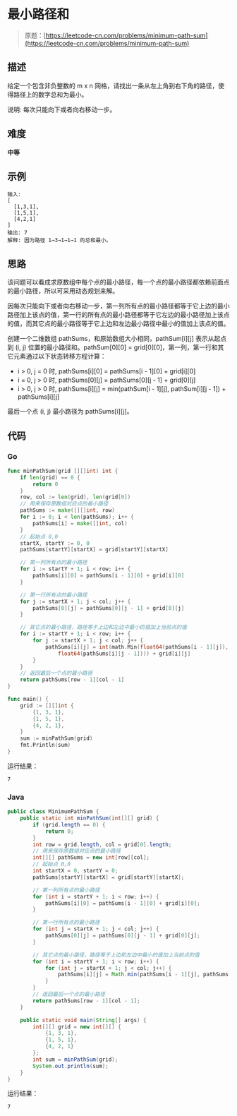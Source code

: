 # 最小路径和

> 原题：[https://leetcode-cn.com/problems/minimum-path-sum](https://leetcode-cn.com/problems/minimum-path-sum)

## 描述

给定一个包含非负整数的 m x n 网格，请找出一条从左上角到右下角的路径，使得路径上的数字总和为最小。

说明: 每次只能向下或者向右移动一步。

## 难度

**中等**

## 示例

```
输入:
[
  [1,3,1],
  [1,5,1],
  [4,2,1]
]
输出: 7
解释: 因为路径 1→3→1→1→1 的总和最小。
```

## 思路

该问题可以看成求原数组中每个点的最小路径，每一个点的最小路径都依赖前面点的最小路径，所以可采用动态规划来解。

因每次只能向下或者向右移动一步，第一列所有点的最小路径都等于它上边的最小路径加上该点的值，第一行的所有点的最小路径都等于它左边的最小路径加上该点的值，而其它点的最小路径等于它上边和左边最小路径中最小的值加上该点的值。

创建一个二维数组 pathSums，和原始数组大小相同，pathSum\[i\]\[j\] 表示从起点到 (i, j) 位置的最小路径和。pathSum\[0\]\[0\] = grid\[0\]\[0\]，第一列，第一行和其它元素通过以下状态转移方程计算：

* i > 0, j = 0 时, pathSums\[i\]\[0\] = pathSums\[i - 1\]\[0\] + grid\[i\]\[0\]
* i = 0, j > 0 时, pathSums\[0\]\[j\] = pathSums\[0\]\[j - 1\] + grid\[0\]\[j\]
* i > 0, j > 0 时, pathSums\[i\]\[j\] = min(pathSum\[i - 1\][j], pathSum\[i\]\[j - 1\]) + pathSums\[i\]\[j\]

最后一个点 (i, j) 最小路径为 pathSums\[i\]\[j\]。

## 代码

### Go

```go
func minPathSum(grid [][]int) int {
    if len(grid) == 0 {
        return 0
    }
    row, col := len(grid), len(grid[0])
    // 用来保存原数组对应点的最小路径
    pathSums := make([][]int, row)
    for i := 0; i < len(pathSums); i++ {
        pathSums[i] = make([]int, col)
    }
    // 起始点 0,0
    startX, startY := 0, 0
    pathSums[startY][startX] = grid[startY][startX]

    // 第一列所有点的最小路径
    for i := startY + 1; i < row; i++ {
        pathSums[i][0] = pathSums[i - 1][0] + grid[i][0]
    }

    // 第一行所有点的最小路径
    for j := startX + 1; j < col; j++ {
        pathSums[0][j] = pathSums[0][j - 1] + grid[0][j]
    }

    // 其它点的最小路径，路径等于上边和左边中最小的值加上当前点的值
    for i := startY + 1; i < row; i++ {
        for j := startX + 1; j < col; j++ {
            pathSums[i][j] = int(math.Min(float64(pathSums[i - 1][j]),
                float64(pathSums[i][j - 1]))) + grid[i][j]
        }
    }
    // 返回最后一个点的最小路径
    return pathSums[row - 1][col - 1]
}
```

```go
func main() {
    grid := [][]int {
        {1, 3, 1},
        {1, 5, 1},
        {4, 2, 1},
    }
    sum := minPathSum(grid)
    fmt.Println(sum)
}
```

运行结果：

```
7
```

### Java

```java
public class MinimumPathSum {
    public static int minPathSum(int[][] grid) {
        if (grid.length == 0) {
            return 0;
        }
        int row = grid.length, col = grid[0].length;
        // 用来保存原数组对应点的最小路径
        int[][] pathSums = new int[row][col];
        // 起始点 0,0
        int startX = 0, startY = 0;
        pathSums[startY][startX] = grid[startY][startX];

        // 第一列所有点的最小路径
        for (int i = startY + 1; i < row; i++) {
            pathSums[i][0] = pathSums[i - 1][0] + grid[i][0];
        }

        // 第一行所有点的最小路径
        for (int j = startX + 1; j < col; j++) {
            pathSums[0][j] = pathSums[0][j - 1] + grid[0][j];
        }

        // 其它点的最小路径，路径等于上边和左边中最小的值加上当前点的值
        for (int i = startY + 1; i < row; i++) {
            for (int j = startX + 1; j < col; j++) {
                pathSums[i][j] = Math.min(pathSums[i - 1][j], pathSums[i][j - 1]) + grid[i][j];
            }
        }
        // 返回最后一个点的最小路径
        return pathSums[row - 1][col - 1];
    }

    public static void main(String[] args) {
        int[][] grid = new int[][] {
            {1, 3, 1},
            {1, 5, 1},
            {4, 2, 1}
        };
        int sum = minPathSum(grid);
        System.out.println(sum);
    }
}
```

运行结果：

```
7
```

